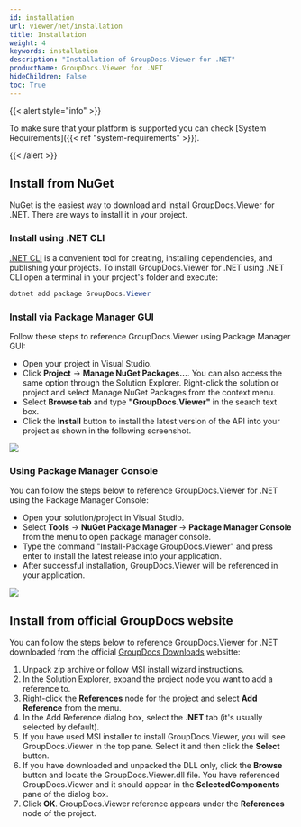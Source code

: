 ```yaml
---
id: installation
url: viewer/net/installation
title: Installation
weight: 4
keywords: installation
description: "Installation of GroupDocs.Viewer for .NET"
productName: GroupDocs.Viewer for .NET
hideChildren: False
toc: True
---
```


{{< alert style="info" >}}

To make sure that your platform is supported you can check [System Requirements]({{< ref "system-requirements" >}}).

{{< /alert >}}

## Install from NuGet

NuGet is the easiest way to download and install GroupDocs.Viewer for .NET. There are ways to install it in your project.

### Install using .NET CLI

[.NET CLI](https://docs.microsoft.com/en-us/dotnet/core/tools/) is a convenient tool for creating, installing dependencies, and publishing your projects. To install GroupDocs.Viewer for .NET using .NET CLI open a terminal in your project's folder and execute:

```powershell
dotnet add package GroupDocs.Viewer
```

### Install via Package Manager GUI

Follow these steps to reference GroupDocs.Viewer using Package Manager GUI:

* Open your project in Visual Studio.
* Click **Project** -> **Manage NuGet Packages...**. You can also access the same option through the Solution Explorer. Right-click the solution or project and select Manage NuGet Packages from the context menu.
* Select **Browse tab** and type **"GroupDocs.Viewer"** in the search text box.
* Click the **Install** button to install the latest version of the API into your project as shown in the following screenshot.  

![](viewer/net/images/getting-started/installation/install-via-package-manager-gui.png)

### Using Package Manager Console

You can follow the steps below to reference GroupDocs.Viewer for .NET using the Package Manager Console:
* Open your solution/project in Visual Studio.
* Select **Tools** -> **NuGet Package Manager** -> **Package Manager Console** from the menu to open package manager console.
* Type the command "Install-Package GroupDocs.Viewer" and press enter to install the latest release into your application.
* After successful installation, GroupDocs.Viewer will be referenced in your application.

![](viewer/net/images/getting-started/installation/using-package-manager-console.png)

## Install from official GroupDocs website

You can follow the steps below to reference GroupDocs.Viewer for .NET downloaded from the official [GroupDocs Downloads](https://downloads.groupdocs.com/viewer/net) websitte:

1. Unpack zip archive or follow MSI install wizard instructions.
2. In the Solution Explorer, expand the project node you want to add a reference to.
3. Right-click the **References** node for the project and select **Add Reference** from the menu.
4. In the Add Reference dialog box, select the **.NET** tab (it's usually selected by default).
5. If you have used MSI installer to install GroupDocs.Viewer, you will see GroupDocs.Viewer in the top pane. Select it and then click the **Select** button.
6. If you have downloaded and unpacked the DLL only, click the **Browse** button and locate the GroupDocs.Viewer.dll file.
    You have referenced GroupDocs.Viewer and it should appear in the **SelectedComponents** pane of the dialog box.
7. Click **OK**.
    GroupDocs.Viewer reference appears under the **References** node of the project.
